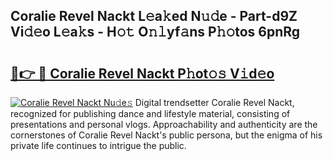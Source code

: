 ## Coralie Revel Nackt L𝚎a𝚔ed N𝚞𝚍e - Part-d9Z Vi𝚍𝚎o L𝚎a𝚔s - H𝚘𝚝 O𝚗𝚕yf𝚊ns P𝚑𝚘tos 6pnRg

# <h2><a href="http://kf3z0xg.oniu.top/?m=Coralie+Revel+Nackt">🔗👉 🔴 Coralie Revel Nackt P𝚑ot𝚘𝚜 V𝚒d𝚎o</a></h2>

[![Coralie Revel Nackt Nu𝚍e𝚜](https://i.imgur.com/0qMVB7G.gif)](http://kf3z0xg.oniu.top/?m=Coralie+Revel+Nackt)
Digital trendsetter Coralie Revel Nackt, recognized for publishing dance and lifestyle material, consisting of presentations and personal vlogs. Approachability and authenticity are the cornerstones of Coralie Revel Nackt's public persona, but the enigma of his private life continues to intrigue the public.  
